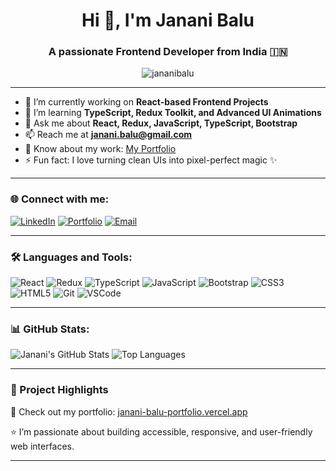 <h1 align="center">Hi 👋, I'm Janani Balu</h1>
<h3 align="center">A passionate Frontend Developer from India 🇮🇳</h3>

<p align="center">
  <img src="https://komarev.com/ghpvc/?username=jananibalu&label=Profile%20views&color=0e75b6&style=flat" alt="jananibalu" />
</p>

---

- 🔭 I’m currently working on **React-based Frontend Projects**
- 🌱 I’m learning **TypeScript, Redux Toolkit, and Advanced UI Animations**
- 💬 Ask me about **React, Redux, JavaScript, TypeScript, Bootstrap**
- 📫 Reach me at **janani.balu@gmail.com**
- 📄 Know about my work: [My Portfolio](https://janani-balu-portfolio.vercel.app/)
- ⚡ Fun fact: I love turning clean UIs into pixel-perfect magic ✨

---

### 🌐 Connect with me:

[![LinkedIn](https://img.shields.io/badge/LinkedIn-blue?logo=linkedin&style=for-the-badge)](https://www.linkedin.com/in/janani-balu-86a31923b/)
[![Portfolio](https://img.shields.io/badge/Portfolio-000?logo=vercel&style=for-the-badge)](https://janani-balu-portfolio.vercel.app/)
[![Email](https://img.shields.io/badge/Gmail-D14836?logo=gmail&style=for-the-badge)](mailto:janani.balu@gmail.com)

---

### 🛠️ Languages and Tools:

![React](https://img.shields.io/badge/React-20232A?style=for-the-badge&logo=react)
![Redux](https://img.shields.io/badge/Redux-593D88?style=for-the-badge&logo=redux)
![TypeScript](https://img.shields.io/badge/TypeScript-007ACC?style=for-the-badge&logo=typescript)
![JavaScript](https://img.shields.io/badge/JavaScript-F7DF1E?style=for-the-badge&logo=javascript)
![Bootstrap](https://img.shields.io/badge/Bootstrap-563D7C?style=for-the-badge&logo=bootstrap)
![CSS3](https://img.shields.io/badge/CSS3-1572B6?style=for-the-badge&logo=css3)
![HTML5](https://img.shields.io/badge/HTML5-E34F26?style=for-the-badge&logo=html5)
![Git](https://img.shields.io/badge/Git-F05032?style=for-the-badge&logo=git)
![VSCode](https://img.shields.io/badge/VSCode-007ACC?style=for-the-badge&logo=visual-studio-code)

---

### 📊 GitHub Stats:

![Janani's GitHub Stats](https://github-readme-stats.vercel.app/api?username=jananibalu&show_icons=true&theme=radical)
![Top Languages](https://github-readme-stats.vercel.app/api/top-langs/?username=jananibalu&layout=compact&theme=radical)

---

### 🚀 Project Highlights

📌 Check out my portfolio: [janani-balu-portfolio.vercel.app](https://janani-balu-portfolio.vercel.app/)

⭐ I’m passionate about building accessible, responsive, and user-friendly web interfaces.

---

